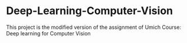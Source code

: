# Deep-Learning-Computer-Vision
This project is the modified version of the assignment of Umich Course: Deep learning for Computer Vision
